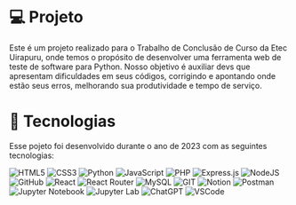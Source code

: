 # 💻 Projeto
Este é um projeto realizado para o Trabalho de Conclusão de Curso da Etec Uirapuru, onde temos o propósito de desenvolver uma ferramenta web de teste de software para Python. Nosso objetivo é auxiliar devs que apresentam dificuldades em seus códigos, corrigindo e apontando onde estão seus erros, melhorando sua produtividade e tempo de serviço.

# 🚀 Tecnologias
Esse pojeto foi desenvolvido durante o ano de 2023 com as seguintes tecnologias:

![HTML5](https://img.shields.io/badge/html5-0F1923?style=for-the-badge&logo=html5&logoColor=0BF0D5 ) 
![CSS3](https://img.shields.io/badge/css3-0F1923?style=for-the-badge&logo=css3&logoColor=0BF0D5 ) 
![Python](https://img.shields.io/badge/python-0F1923?style=for-the-badge&logo=python&logoColor=0BF0D5) 
![JavaScript](https://img.shields.io/badge/javascript-0F1923?style=for-the-badge&logo=javascript&logoColor=0BF0D5 ) 
![PHP](https://img.shields.io/badge/php-0F1923?style=for-the-badge&logo=php&logoColor=0BF0D5) 
![Express.js](https://img.shields.io/badge/express.js-0F1923?style=for-the-badge&logo=express&logoColor=0BF0D5 ) 
![NodeJS](https://img.shields.io/badge/node.js-0F1923?style=for-the-badge&logo=node.js&logoColor=0BF0D5 ) 
![GitHub](https://img.shields.io/badge/GitHub-0F1923?style=for-the-badge&logo=github&logoColor=0BF0D5 ) 
![React](https://img.shields.io/badge/react-0F1923?style=for-the-badge&logo=react&logoColor=0BF0D5 ) 
![React Router](https://img.shields.io/badge/React_Router-0F1923?style=for-the-badge&logo=react-router&logoColor=0BF0D5 )
![MySQL](https://img.shields.io/badge/mysql-0F1923?style=for-the-badge&logo=mysql&logoColor=0BF0D5 )
![GIT](https://img.shields.io/badge/Git-0F1923?style=for-the-badge&logo=git&logoColor=0BF0D5 ) 
![Notion](https://img.shields.io/badge/Notion-0F1923?style=for-the-badge&logo=notion&logoColor=0BF0D5 ) 
![Postman](https://img.shields.io/badge/Postman-0F1923?style=for-the-badge&logo=postman&logoColor=0BF0D5 )
![Jupyter Notebook](https://img.shields.io/badge/Jupyter%20Notebook-0F1923?style=for-the-badge&logo=jupyter&logoColor=0BF0D5)
![Jupyter Lab](https://img.shields.io/badge/Jupyter%20Lab-0F1923?style=for-the-badge&logo=jupyter&logoColor=0BF0D5)
![ChatGPT](https://img.shields.io/badge/ChatGPT-0F1923?style=for-the-badge&logo=openai&logoColor=0BF0D5)
![VSCode](https://img.shields.io/badge/VSCode-0F1923?style=for-the-badge&logo=visualstudiocode&logoColor=0BF0D5 )

